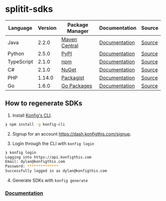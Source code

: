 # splitit-sdks


|Language|Version|Package Manager|Documentation|Source|
|-|-|-|-|-|
|Java|2.2.0|[Maven Central](https://central.sonatype.com/artifact/com.konfigthis/splitit-web-java-sdk/2.2.0)|[Documentation](https://github.com/konfig-dev/splitit-web-sdks/tree/main/java/README.md)|[Source](https://github.com/konfig-dev/splitit-web-sdks/tree/main/java)|
|Python|2.5.0|[PyPI](https://pypi.org/project/splitit-web-python-sdk/2.5.0)|[Documentation](https://github.com/konfig-dev/splitit-web-sdks/tree/main/python/README.md)|[Source](https://github.com/konfig-dev/splitit-web-sdks/tree/main/python)|
|TypeScript|2.1.0|[npm](https://www.npmjs.com/package/splitit-web-typescript-sdk/v/2.1.0)|[Documentation](https://github.com/konfig-dev/splitit-web-sdks/tree/main/typescript/README.md)|[Source](https://github.com/konfig-dev/splitit-web-sdks/tree/main/typescript)|
|C#|2.1.0|[NuGet](https://nuget.org/packages/Splitit.Web.Net/2.1.0)|[Documentation](https://github.com/konfig-dev/splitit-web-sdks/tree/main/csharp/README.md)|[Source](https://github.com/konfig-dev/splitit-web-sdks/tree/main/csharp)|
|PHP|1.14.0|[Packagist](https://packagist.org/packages/konfig/splitit-web-php-sdk#1.14.0)|[Documentation](https://github.com/konfig-dev/splitit-web-php-sdk)|[Source](https://github.com/konfig-dev/splitit-web-php-sdk)|
|Go|1.6.0|[Go Packages](https://pkg.go.dev/github.com/konfig-dev/splitit-web-sdks/go)|[Documentation](https://github.com/konfig-dev/splitit-web-sdks/tree/main/go/README.md)|[Source](https://github.com/konfig-dev/splitit-web-sdks/tree/main/go)|


## How to regenerate SDKs

1. Install [Konfig's CLI](https://www.npmjs.com/package/konfig-cli).

```bash
❯ npm install -g konfig-cli
```

2. Signup for an account https://dash.konfigthis.com/signup.

3. Login through the CLI with `konfig login`

```bash
❯ konfig login
Logging into https://api.konfigthis.com
Email: dylan@konfigthis.com
Password: **************
Successfully logged in as dylan@konfigthis.com
```

4. Generate SDKs with `konfig generate`

### [Documentation](https://docs.konfigthis.com/)
